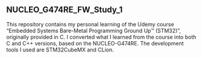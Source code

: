 ## NUCLEO_G474RE_FW_Study_1

This repository contains my personal learning of the Udemy course “Embedded Systems Bare-Metal Programming Ground Up™ (STM32)”, originally provided in C.
I converted what I learned from the course into both C and C++ versions, based on the NUCLEO-G474RE. The development tools I used are STM32CubeMX and CLion.
